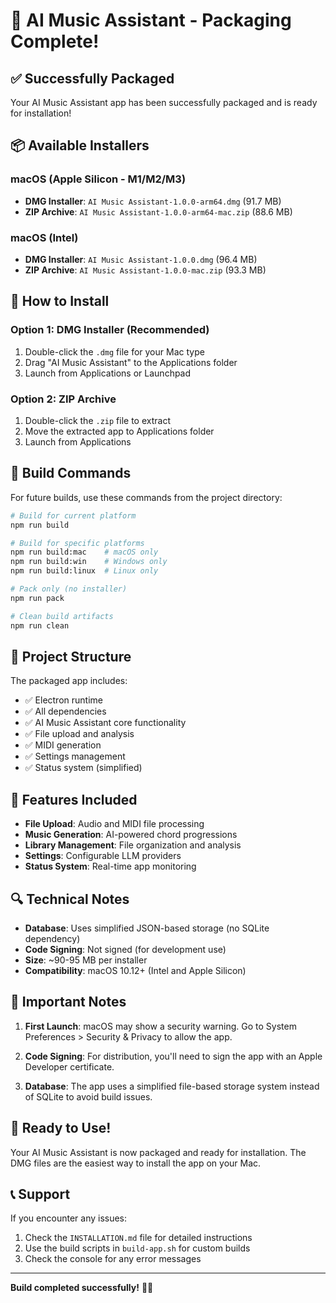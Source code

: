 # 🎵 AI Music Assistant - Packaging Complete! 

## ✅ Successfully Packaged

Your AI Music Assistant app has been successfully packaged and is ready for installation!

## 📦 Available Installers

### macOS (Apple Silicon - M1/M2/M3)
- **DMG Installer**: `AI Music Assistant-1.0.0-arm64.dmg` (91.7 MB)
- **ZIP Archive**: `AI Music Assistant-1.0.0-arm64-mac.zip` (88.6 MB)

### macOS (Intel)
- **DMG Installer**: `AI Music Assistant-1.0.0.dmg` (96.4 MB)  
- **ZIP Archive**: `AI Music Assistant-1.0.0-mac.zip` (93.3 MB)

## 🚀 How to Install

### Option 1: DMG Installer (Recommended)
1. Double-click the `.dmg` file for your Mac type
2. Drag "AI Music Assistant" to the Applications folder
3. Launch from Applications or Launchpad

### Option 2: ZIP Archive
1. Double-click the `.zip` file to extract
2. Move the extracted app to Applications folder
3. Launch from Applications

## 🔧 Build Commands

For future builds, use these commands from the project directory:

```bash
# Build for current platform
npm run build

# Build for specific platforms
npm run build:mac    # macOS only
npm run build:win    # Windows only  
npm run build:linux  # Linux only

# Pack only (no installer)
npm run pack

# Clean build artifacts
npm run clean
```

## 📁 Project Structure

The packaged app includes:
- ✅ Electron runtime
- ✅ All dependencies
- ✅ AI Music Assistant core functionality
- ✅ File upload and analysis
- ✅ MIDI generation
- ✅ Settings management
- ✅ Status system (simplified)

## 🎯 Features Included

- **File Upload**: Audio and MIDI file processing
- **Music Generation**: AI-powered chord progressions
- **Library Management**: File organization and analysis
- **Settings**: Configurable LLM providers
- **Status System**: Real-time app monitoring

## 🔍 Technical Notes

- **Database**: Uses simplified JSON-based storage (no SQLite dependency)
- **Code Signing**: Not signed (for development use)
- **Size**: ~90-95 MB per installer
- **Compatibility**: macOS 10.12+ (Intel and Apple Silicon)

## 🚨 Important Notes

1. **First Launch**: macOS may show a security warning. Go to System Preferences > Security & Privacy to allow the app.

2. **Code Signing**: For distribution, you'll need to sign the app with an Apple Developer certificate.

3. **Database**: The app uses a simplified file-based storage system instead of SQLite to avoid build issues.

## 🎉 Ready to Use!

Your AI Music Assistant is now packaged and ready for installation. The DMG files are the easiest way to install the app on your Mac.

## 📞 Support

If you encounter any issues:
1. Check the `INSTALLATION.md` file for detailed instructions
2. Use the build scripts in `build-app.sh` for custom builds
3. Check the console for any error messages

---

**Build completed successfully!** 🎵✨

